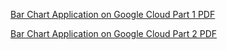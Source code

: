 [Bar Chart Application on Google Cloud Part 1 PDF](http://example.com/path/to/bar_chart_application_on_google_cloud_p1.pdf)

[Bar Chart Application on Google Cloud Part 2 PDF](./bar_chart_application_on_google_cloud_p2.pdf)
